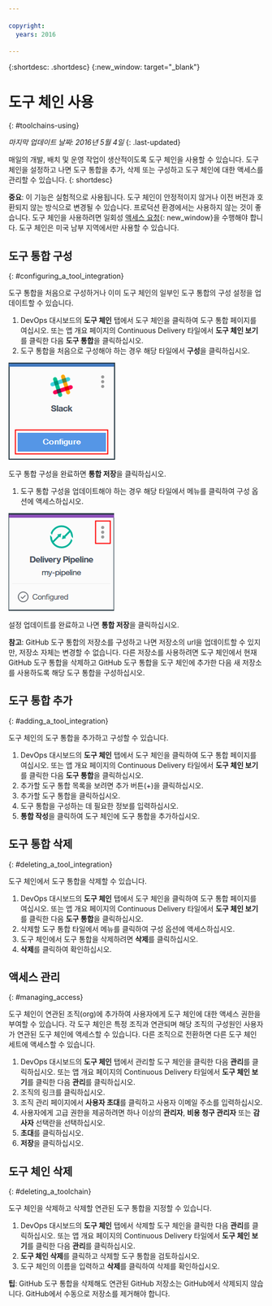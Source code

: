```yaml
---

copyright:
  years: 2016

---
```


{:shortdesc: .shortdesc}
{:new_window: target="_blank"}

# 도구 체인 사용
{: #toolchains-using}

*마지막 업데이트 날짜: 2016년 5월 4일*
{: .last-updated}

매일의 개발, 배치 및 운영 작업이 생산적이도록 도구 체인을 사용할 수 있습니다. 도구 체인을 설정하고 나면 도구 통합을 추가, 삭제 또는 구성하고 도구 체인에 대한 액세스를 관리할 수 있습니다.
{: shortdesc}

**중요**: 이 기능은 실험적으로 사용됩니다. 도구 체인이 안정적이지 않거나 이전 버전과 호환되지 않는 방식으로 변경될 수 있습니다. 프로덕션 환경에서는 사용하지 않는 것이 좋습니다. 도구 체인을 사용하려면 일회성 [액세스 요청](https://new-console.ng.bluemix.net/devops?cm_mmc=IBMBluemixGarageMethod-_-MethodSite-_-10-19-15::12-31-18-_-toolchains-welcome-page){: new_window}을 수행해야 합니다. 도구 체인은 미국 남부 지역에서만 사용할 수 있습니다.

## 도구 통합 구성
{: #configuring_a_tool_integration}

도구 통합을 처음으로 구성하거나 이미 도구 체인의 일부인 도구 통합의 구성 설정을 업데이트할 수 있습니다.

1. DevOps 대시보드의 **도구 체인** 탭에서 도구 체인을 클릭하여 도구 통합 페이지를 여십시오. 또는 앱 개요 페이지의 Continuous Delivery 타일에서 **도구 체인 보기**를 클릭한 다음 **도구 통합**을 클릭하십시오.
1. 도구 통합을 처음으로 구성해야 하는 경우 해당 타일에서 **구성**을 클릭하십시오.

  ![구성 버튼](images/toolchain_tile_configure.png)

 도구 통합 구성을 완료하면 **통합 저장**을 클릭하십시오.
 
1. 도구 통합 구성을 업데이트해야 하는 경우 해당 타일에서 메뉴를 클릭하여 구성 옵션에 액세스하십시오.

  ![구성 메뉴](images/toolchain_tile_menu.png)
 
 설정 업데이트를 완료하고 나면 **통합 저장**을 클릭하십시오.

 **참고**: GitHub 도구 통합의 저장소를 구성하고 나면 저장소의 url을 업데이트할 수 있지만, 저장소 자체는 변경할 수 없습니다. 다른 저장소를 사용하려면 도구 체인에서 현재 GitHub 도구 통합을 삭제하고 GitHub 도구 통합을 도구 체인에 추가한 다음 새 저장소를 사용하도록 해당 도구 통합을 구성하십시오.

## 도구 통합 추가
{: #adding_a_tool_integration}

도구 체인의 도구 통합을 추가하고 구성할 수 있습니다.

1. DevOps 대시보드의 **도구 체인** 탭에서 도구 체인을 클릭하여 도구 통합 페이지를 여십시오. 또는 앱 개요 페이지의 Continuous Delivery 타일에서 **도구 체인 보기**를 클릭한 다음 **도구 통합**을 클릭하십시오.
1. 추가할 도구 통합 목록을 보려면 추가 버튼(+)을 클릭하십시오.
1. 추가할 도구 통합을 클릭하십시오.
1. 도구 통합을 구성하는 데 필요한 정보를 입력하십시오. 
1. **통합 작성**을 클릭하여 도구 체인에 도구 통합을 추가하십시오.

## 도구 통합 삭제
{: #deleting_a_tool_integration}

도구 체인에서 도구 통합을 삭제할 수 있습니다. 

1. DevOps 대시보드의 **도구 체인** 탭에서 도구 체인을 클릭하여 도구 통합 페이지를 여십시오. 또는 앱 개요 페이지의 Continuous Delivery 타일에서 **도구 체인 보기**를 클릭한 다음 **도구 통합**을 클릭하십시오.
1. 삭제할 도구 통합 타일에서 메뉴를 클릭하여 구성 옵션에 액세스하십시오.
1. 도구 체인에서 도구 통합을 삭제하려면 **삭제**를 클릭하십시오.
1. **삭제**를 클릭하여 확인하십시오.

## 액세스 관리
{: #managing_access}

도구 체인이 연관된 조직(org)에 추가하여 사용자에게 도구 체인에 대한 액세스 권한을 부여할 수 있습니다. 각 도구 체인은 특정 조직과 연관되며 해당 조직의 구성원인 사용자가 연관된 도구 체인에 액세스할 수 있습니다. 다른 조직으로 전환하면 다른 도구 체인 세트에 액세스할 수 있습니다.

<!--CA: Commenting out the content on authentication for Interconnect since it applies to GitHub Enterprise. This content can be exposed again when GHE is supported for the Dedicated Beta 2.-->

<!--You have three authentication options for your Bluemix dedicated environment: LDAP, SAML, or Web ID. 

**Important:** For this beta, Web ID authentication requires additional user management on GitHub Enterprise.

If you use LDAP or SAML authentication in your Bluemix dedicated environment, when you add users to your Bluemix org and spaces, the users can log in to GitHub Enterprise by using their Bluemix ID and password, and accounts are created for them. When you add users to your Bluemix org and spaces, they are not automatically added to the GitHub Enterprise repo. Someone who has admin privileges for the repo must add them.  

If you use Web ID authentication, when you add users to your Bluemix org and spaces, a GitHub Enterprise site administrator must set up a GitHub Enterprise account for those users. Alternatively, new users can create a toolchain, in which case a GitHub Enterprise account is created for them. However, if those users want to access repos that are associated with toolchains besides their own, they must be granted access to those repos.

To add a user: -->

1. DevOps 대시보드의 **도구 체인** 탭에서 관리할 도구 체인을 클릭한 다음 **관리**를 클릭하십시오. 또는 앱 개요 페이지의 Continuous Delivery 타일에서 **도구 체인 보기**를 클릭한 다음 **관리**를 클릭하십시오.  
1. 조직의 링크를 클릭하십시오. 
1. 조직 관리 페이지에서 **사용자 초대**를 클릭하고 사용자 이메일 주소를 입력하십시오.
1. 사용자에게 고급 권한을 제공하려면 하나 이상의 **관리자**, **비용 청구 관리자** 또는 **감사자** 선택란을 선택하십시오. 
1. **초대**를 클릭하십시오.
1. **저장**을 클릭하십시오. 

## 도구 체인 삭제
{: #deleting_a_toolchain}

도구 체인을 삭제하고 삭제할 연관된 도구 통합을 지정할 수 있습니다.

1. DevOps 대시보드의 **도구 체인** 탭에서 삭제할 도구 체인을 클릭한 다음 **관리**를 클릭하십시오. 또는 앱 개요 페이지의 Continuous Delivery 타일에서 **도구 체인 보기**를 클릭한 다음 **관리**를 클릭하십시오.
1. **도구 체인 삭제**를 클릭하고 삭제할 도구 통합을 검토하십시오.
1. 도구 체인의 이름을 입력하고 **삭제**를 클릭하여 삭제를 확인하십시오.

 **팁**: GitHub 도구 통합을 삭제해도 연관된 GitHub 저장소는 GitHub에서 삭제되지 않습니다. GitHub에서 수동으로 저장소를 제거해야 합니다.
